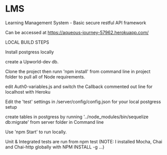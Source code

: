 # LMS
Learning Management System - Basic secure restful API framework

Can be accessed at https://aqueous-journey-57962.herokuapp.com/

LOCAL BUILD STEPS 

Install postgress locally

create a Upworld-dev db.

Clone the project then runn 'npm install' from command line in project folder to pull all of Node requirements.

edit Auth0-variables.js and switch the Callback commented out line for localhost with Heroku

Edit the 'test' settings in /server/config/config.json for your local postgress setup

create tables in postgress by running '../node_modules/bin/sequelize db:migrate' from server folder in Command line  

Use 'npm Start' to run locally.

Unit & Integrated tests are run from npm test (NOTE: I installed Mocha, Chai and Chai-http globally with NPM INSTALL -g ...)